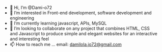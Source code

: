 - 👋 Hi, I’m @Dami-o72
- 👀 I’m interested in Front-end development, software development and engineering
- 🌱 I’m currently learning javascript, APIs, MySQL
- 💞️ I’m looking to collaborate on any project that combines HTML, CSS and Javascript to produce simple and elegant websites for an interactive and interesting feel
- 📫 How to reach me ... email: damilola.jo72@gmail.com

<!---
Dami-o72/Dami-o72 is a ✨ special ✨ repository because its `README.md` (this file) appears on your GitHub profile.
You can click the Preview link to take a look at your changes.
--->
